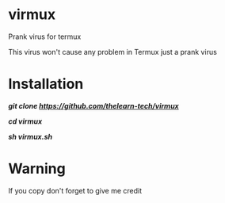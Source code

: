 # virmux
Prank virus for termux

This virus won't cause any problem in Termux just a prank 
virus

# Installation 

***git clone https://github.com/thelearn-tech/virmux***

***cd virmux***

***sh virmux.sh***

# Warning 
If you copy don't forget to give me credit 
